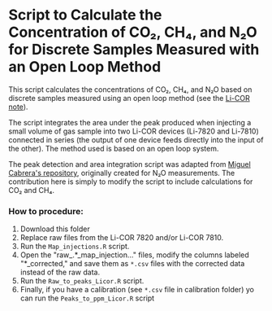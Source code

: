 # Script to Calculate the Concentration of CO₂, CH₄, and N₂O for Discrete Samples Measured with an Open Loop Method

This script calculates the concentrations of CO₂, CH₄, and N₂O based on discrete samples measured using an open loop method (see the [Li-COR note](https://www.licor.cn/uploads/20240112/TGA-Note-Small-Samples_18944.pdf.pdf)).

The script integrates the area under the peak produced when injecting a small volume of gas sample into two Li-COR devices (Li-7820 and Li-7810) connected in series (the output of one device feeds directly into the input of the other). The method used is based on an open loop system.

The peak detection and area integration script was adapted from [Miguel Cabrera's repository](https://github.com/MCabreraBrufau/Licor_N2O_scripts), originally created for N₂O measurements. The contribution here is simply to modify the script to include calculations for CO₂ and CH₄.

###  How to procedure:
1. Download this folder
2. Replace raw files from the Li-COR 7820 and/or Li-COR 7810.
3. Run the `Map_injections.R` script.
4. Open the "raw_.\*_map_injection..." files, modify the columns labeled "\*_corrected," and save them as `*.csv` files with the corrected data instead of the raw data.
5. Run the `Raw_to_peaks_Licor.R` script.
6. Finally, if you have a calibration (see `*.csv` file in calibration folder) yo can run the `Peaks_to_ppm_Licor.R` script
